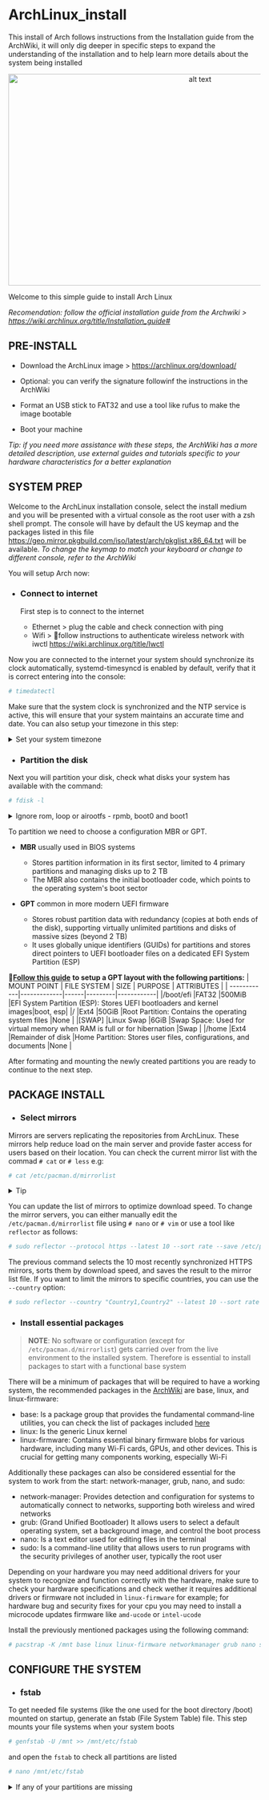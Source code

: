# ArchLinux_install
This install of Arch follows instructions from the Installation guide from the ArchWiki, it will only dig deeper in specific steps to expand the understanding of the installation and to help learn more details about the system being installed

<p align="center">
 <img src="https://github.com/user-attachments/assets/adaf12c2-7bf3-4553-ab7f-f57b1d6c43d8" alt="alt text" width="750" height="422">

Welcome to this simple guide to install Arch Linux

*Recomendation: follow the official installation guide from the Archwiki > https://wiki.archlinux.org/title/Installation_guide#*

## PRE-INSTALL
- Download the ArchLinux image > https://archlinux.org/download/

- Optional: you can verify the signature followinf the instructions in the ArchWiki

- Format an USB stick to FAT32 and use a tool like rufus to make the image bootable

- Boot your machine

*Tip: if you need more assistance with these steps, the ArchWiki has a more detailed description, use external guides and tutorials specific to your hardware characteristics for a better explanation*

## SYSTEM PREP
Welcome to the ArchLinux installation console, select the install medium and you will be presented with a virtual console as the root user with a zsh shell prompt. The console will have by default the US keymap and the packages listed in this file https://geo.mirror.pkgbuild.com/iso/latest/arch/pkglist.x86_64.txt will be available. *To change the keymap to match your keyboard or change to different console, refer to the ArchWiki*

You will setup Arch now:
- ### Connect to internet

  First step is to connect to the internet

  - Ethernet > plug the cable and check connection with ping
  - Wifi > 🔸follow instructions to authenticate wireless network with iwctl https://wiki.archlinux.org/title/Iwctl

Now you are connected to the internet your system should synchronize its clock automatically, systemd-timesyncd is enabled by default, verify that it is correct entering into the console:
```sh
# timedatectl
```
Make sure that the system clock is synchronized and the NTP service is active, this will ensure that your system maintains an accurate time and date. You can also setup your timezone in this step:
<details>
  <summary>Set your system timezone</summary>
You can see the list of timezones available with the following command:
 
 ```sh
# timedatectl list-timezones
```
Timezones are generally listed as `Continent/City` or `Country` or timezone abbreviations e.g: `GMT` you can filter the timezones you are looking for with the command:
```sh
# timedatectl list-timezones | grep Continent
``` 
to set the timezone use the command:
```sh
# timedatectl set-timezone Continent/City
```
  </p>
</details>

- ### Partition the disk

Next you will partition your disk, check what disks your system has available with the command:
```sh
# fdisk -l
```
<details>
  <summary>Ignore rom, loop or airootfs - rpmb, boot0 and boot1</summary>
  <p>You may ignore "rom" refers to read-only memory, "loop" devices are virtual block devices used for mounting files as if they were physical disks, and "airootfs" is a temporary root file system used during the installation of Arch Linux.</p>
  <p>For mmcblk devices you may ignore "rpmb" is a small partition that can only be accessed via a trusted mechanism. It is used for secure storage, "boot0" and "boot1" are hardware partitions used for the boot process.</p>
</details>

To partition we need to choose a configuration MBR or GPT. 
- **MBR** usually used in BIOS systems
  - Stores partition information in its first sector, limited to 4 primary partitions and managing disks up to 2 TB
  - The MBR also contains the initial bootloader code, which points to the operating system's boot sector

- **GPT** common in more modern UEFI firmware
  - Stores robust partition data with redundancy (copies at both ends of the disk), supporting virtually unlimited partitions and disks of massive sizes (beyond 2 TB)
  - It uses globally unique identifiers (GUIDs) for partitions and stores direct pointers to UEFI bootloader files on a dedicated EFI System Partition (ESP)

🔸[**Follow this guide**](DISK_PARTITION.md) **to setup a GPT layout with the following partitions:**
| MOUNT POINT | FILE SYSTEM | SIZE | PURPOSE | ATTRIBUTES |
| ------------|-------------|------|---------|------------|
|/boot/efi |FAT32 |500MiB |EFI System Partition (ESP): Stores UEFI bootloaders and kernel images|boot, esp|
|/ |Ext4 |50GiB |Root Partition: Contains the operating system files |None |
|[SWAP] |Linux Swap |6GiB |Swap Space: Used for virtual memory when RAM is full or for hibernation |Swap |
|/home |Ext4 |Remainder of disk |Home Partition: Stores user files, configurations, and documents |None |

After formating and mounting the newly created partitions you are ready to continue to the next step.

## PACKAGE INSTALL
- ### Select mirrors

Mirrors are servers replicating the repositories from ArchLinux. These mirrors help reduce load on the main server and provide faster access for users based on their location. You can check the current mirror list with the commad `# cat` or `# less` e.g:
```sh
# cat /etc/pacman.d/mirrorlist
```
<details>
  <summary>Tip</summary>

 To exit command `# less` type `# q`
 </details>

You can update the list of mirrors to optimize download speed. To change the mirror servers, you can either manually edit the `/etc/pacman.d/mirrorlist` file using `# nano` or `# vim` or use a tool like `reflector` as follows:
```sh
# sudo reflector --protocol https --latest 10 --sort rate --save /etc/pacman.d/mirrorlist
```
The previous command selects the 10 most recently synchronized HTTPS mirrors, sorts them by download speed, and saves the result to the mirror list file.
If you want to limit the mirrors to specific countries, you can use the `--country` option:
```sh
# sudo reflector --country "Country1,Country2" --latest 10 --sort rate --save /etc/pacman.d/mirrorlist
```

- ### Install essential packages
> **NOTE**: No software or configuration (except for `/etc/pacman.d/mirrorlist`) gets carried over from the live environment to the installed system. Therefore is essential to install packages to start with a functional base system

There will be a minimum of packages that will be required to have a working system, the recommended packages in the [ArchWiki](https://wiki.archlinux.org/title/Installation_guide#Install_essential_packages) are base, linux, and linux-firmware:

- base: Is a package group that provides the fundamental command-line utilities, you can check the list of packages included [here](https://archlinux.org/packages/core/any/base/)
- linux: Is the generic Linux kernel
- linux-firmware: Contains essential binary firmware blobs for various hardware, including many Wi-Fi cards, GPUs, and other devices. This is crucial for getting many components working, especially Wi-Fi

Additionally these packages can also be considered essential for the system to work from the start: network-manager, grub, nano, and sudo:

- network-manager: Provides detection and configuration for systems to automatically connect to networks, supporting both wireless and wired networks
- grub: (Grand Unified Bootloader) It allows users to select a default operating system, set a background image, and control the boot process
- nano: Is a text editor used for editing files in the terminal
- sudo: Is a command-line utility that allows users to run programs with the security privileges of another user, typically the root user

Depending on your hardware you may need additional drivers for your system to recognize and function correctly with the hardware, make sure to check your hardware specifications and check wether it requires additional drivers or firmware not included in `linux-firmware` for example; for hardware bug and security fixes for your cpu you may need to install a microcode updates firmware like `amd-ucode` or `intel-ucode`

Install the previously mentioned packages using the following command:

```sh
# pacstrap -K /mnt base linux linux-firmware networkmanager grub nano sudo
```

## CONFIGURE THE SYSTEM
- ### fstab

To get needed file systems (like the one used for the boot directory /boot) mounted on startup, generate an fstab (File System Table) file. This step mounts your file systems when your system boots
```sh
# genfstab -U /mnt >> /mnt/etc/fstab
```
and open the `fstab` to check all partitions are listed
```sh
# nano /mnt/etc/fstab
```
<details>
  <summary>If any of your partitions are missing</summary>

 It could be due to the order in which you mounted the partitions during the installation process. To resolve this, ensure that you mount the root partition first, then the other partitions. Visit the [Disk Partition Guide](DISK_PARTITION.md#Mount) to follow the steps to mount partitions again in right order and then redo the generate fstab step
 </details>
